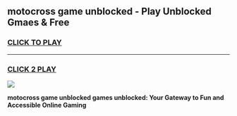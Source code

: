 
## motocross game unblocked - Play Unblocked Gmaes & Free
<h3>
<a href="https://news.freeplayer.one?title=motocross_game_unblocked&ref=16F">CLICK TO PLAY</a></h3>
<hr>

<h3>
<a href="https://news.freeplayer.one?title=motocross_game_unblocked&ref=16F">CLICK 2 PLAY</a>
  
</h3>

<a href="https://news.freeplayer.one?title=motocross_game_unblocked&ref=16F/"><img src="https://clearcache.store/games.png"></a>


**motocross game unblocked games unblocked: Your Gateway to Fun and Accessible Online Gaming**
